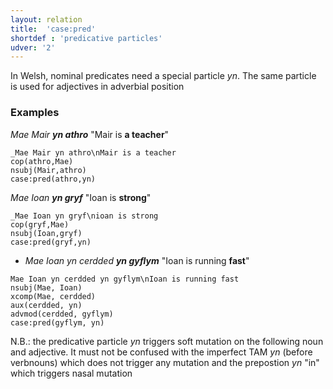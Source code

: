 ```yaml
---
layout: relation
title:  'case:pred'
shortdef : 'predicative particles'
udver: '2'
---
```


In Welsh, nominal predicates need a special particle _yn_. The same particle is used for adjectives in adverbial position

### Examples

_Mae Mair **yn athro**_ "Mair is **a teacher**"
~~~ sdparse
_Mae Mair yn athro\nMair is a teacher
cop(athro,Mae)
nsubj(Mair,athro)
case:pred(athro,yn)
~~~

_Mae Ioan **yn gryf**_ "Ioan is **strong**"
~~~ sdparse
_Mae Ioan yn gryf\nioan is strong
cop(gryf,Mae)
nsubj(Ioan,gryf)
case:pred(gryf,yn)
~~~

* _Mae Ioan yn cerdded **yn gyflym**_ "Ioan is running **fast**"

~~~ sdparse
Mae Ioan yn cerdded yn gyflym\nIoan is running fast
nsubj(Mae, Ioan)
xcomp(Mae, cerdded)
aux(cerdded, yn)
advmod(cerdded, gyflym)
case:pred(gyflym, yn)
~~~

N.B.: the predicative particle _yn_ triggers soft mutation on the following noun and adjective. It must not be confused with the imperfect TAM _yn_ (before verbnouns) which does not trigger any mutation and the prepostion _yn_ "in" which triggers nasal mutation


